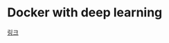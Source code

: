 # Docker with deep learning

[링크](http://moducon.kr/2018/wp-content/uploads/sites/2/2018/12/leesangsoo_slide.pdf)
